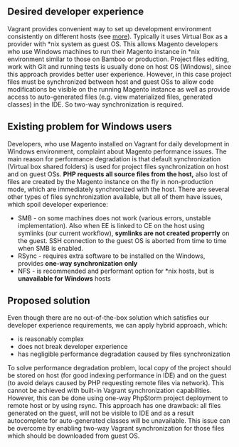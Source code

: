 Desired developer experience
----------------------------

Vagrant provides convenient way to set up development environment consistently on different hosts (see [more](https://docs.vagrantup.com/v2/why-vagrant/)). Typically it uses Virtual Box as a provider with \*nix system as guest OS.
This allows Magento developers who use Windows machines to run their Magento instance in \*nix environment similar to those on Bamboo or production.
Project files editing, work with Git and running tests is usually done on host OS (Windows), since this approach provides better user experience. However, in this case project files must be synchronized between host and guest OSs to allow code modifications be visible on the running Magento instance as well as provide access to auto-generated files (e.g. view materialized files, generated classes) in the IDE. So two-way synchronization is required.

Existing problem for Windows users
----------------------------------

Developers, who use Magento installed on Vagrant for daily development in Windows environment, complaint about Magento performance issues.
The main reason for performance degradation is that default synchronization (Virtual box shared folders) is used for project files synchronization on host and on guest OSs. **PHP requests all source files from the host,** also lost of files are created by the Magento instance on the fly in non-production mode, which are immediately synchronized with the host.
There are several other types of files synchronization available, but all of them have issues, which spoil developer experience:

 - SMB - on some machines does not work (various errors, unstable
   implementation). Also when EE is linked to CE on the host using
   symlinks (our current workflow), **symlinks are not created properтly** on
   the guest. SSH connection to the guest OS is aborted from time to
   time when SMB is enabled. 
 - RSync - requires extra software to be installed on the Windows,
   provides **one-way synchronization only**
 - NFS - is recommended and performant option for \*nix hosts, but is
   **unavailable for Windows** hosts
   
Proposed solution
-----------------

Even though there are no out-of-the-box solution which satisfies our developer experience requirements, we can apply hybrid approach, which:

 - is reasonably complex
 - does not break developer experience
 - has negligible performance degradation caused by files synchronization

To solve performance degradation problem, local copy of the project should be stored on host (for good indexing performance in IDE) and on the guest (to avoid delays caused by PHP requesting remote files via network). This cannot be achieved with built-in Vagrant synchronization capabilities. However, this can be done using one-way PhpStorm project deployment to remote host or by using rsync.  This approach has one drawback: all files generated on the guest, will not be visible to IDE and as a result autocomplete for auto-generated classes will be unavailable. This issue can be overcome by enabling two-way Vagrant synchronization for those files which should be downloaded from guest OS.
